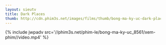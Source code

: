```yaml
---
layout: sieutv
title: Dark Places
thumb: http://cdn.phim3s.net/images/films/thumb/bong-ma-ky-uc-dark-places-2015.jpg
---
```

{% include jwpadv src='//phim3s.net/phim-le/bong-ma-ky-uc_8561/xem-phim//video.mp4' %}
